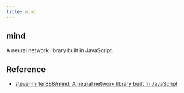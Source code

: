 ```yaml
---
title: mind
---
```


## mind
A neural network library built in JavaScript.


## Reference
* [stevenmiller888/mind: A neural network library built in JavaScript](https://github.com/stevenmiller888/mind)
